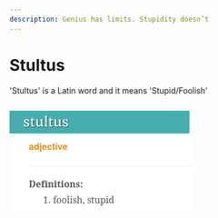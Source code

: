 ```yaml
---
description: Genius has limits. Stupidity doesn’t
---
```


# Stultus

'Stultus' is a Latin word and it means 'Stupid/Foolish'

![](.gitbook/assets/stultus_definition.png)


